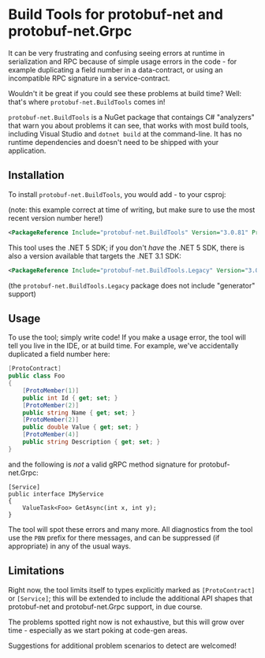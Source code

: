 # Build Tools for protobuf-net and protobuf-net.Grpc

It can be very frustrating and confusing seeing errors at runtime in serialization and RPC because of simple usage errors in the code - for
example duplicating a field number in a data-contract, or using an incompatible RPC signature in a service-contract.

Wouldn't it be great if you could see these problems at build time? Well: that's where `protobuf-net.BuildTools` comes in!

`protobuf-net.BuildTools` is a NuGet package that contaings C# "analyzers" that warn you about problems it can see, that works with most build tools,
including Visual Studio and `dotnet build` at the command-line. It has no runtime dependencies and doesn't need to be shipped with your application.

## Installation

To install `protobuf-net.BuildTools`, you would add - to your csproj:

(note: this example correct at time of writing, but make sure to use the most recent version number here!)

``` xml
<PackageReference Include="protobuf-net.BuildTools" Version="3.0.81" PrivateAssets="all" IncludeAssets="runtime;build;native;contentfiles;analyzers;buildtransitive" />
```

This tool uses the .NET 5 SDK; if you don't *have* the .NET 5 SDK, there is also a version available that targets the .NET 3.1 SDK:

``` xml
<PackageReference Include="protobuf-net.BuildTools.Legacy" Version="3.0.81" PrivateAssets="all" IncludeAssets="runtime;build;native;contentfiles;analyzers;buildtransitive" />
```

(the `protobuf-net.BuildTools.Legacy` package does not include "generator" support)

## Usage

To use the tool; simply write code! If you make a usage error, the tool will tell you live in the IDE, or at build time. For example, we've accidentally duplicated a field number here:

``` c#
[ProtoContract]
public class Foo
{
    [ProtoMember(1)]
    public int Id { get; set; }
    [ProtoMember(2)]
    public string Name { get; set; }
    [ProtoMember(2)]
    public double Value { get; set; }
    [ProtoMember(4)]
    public string Description { get; set; }
}
```

and the following is *not* a valid gRPC method signature for protobuf-net.Grpc:

```
[Service]
public interface IMyService
{
    ValueTask<Foo> GetAsync(int x, int y);
}
```

The tool will spot these errors and many more. All diagnostics from the tool use the `PBN` prefix for there messages, and can be suppressed (if appropriate) in any of the usual ways.

## Limitations

Right now, the tool limits itself to types explicitly marked as `[ProtoContract]` or `[Service]`; this will be extended to include the additional API shapes that
protobuf-net and protobuf-net.Grpc support, in due course.

The problems spotted right now is not exhaustive, but this will grow over time - especially as we start poking at code-gen areas.

Suggestions for additional problem scenarios to detect are welcomed!